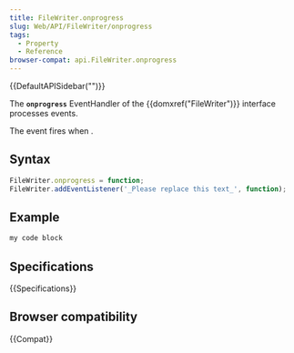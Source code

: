 ```yaml
---
title: FileWriter.onprogress
slug: Web/API/FileWriter/onprogress
tags:
  - Property
  - Reference
browser-compat: api.FileWriter.onprogress
---
```

{{DefaultAPISidebar("")}}

The **`onprogress`** EventHandler of the {{domxref("FileWriter")}} interface processes  events.

The  event fires when .

## Syntax

```js
FileWriter.onprogress = function;
FileWriter.addEventListener('_Please replace this text_', function);
```

## Example

```js
my code block
```

## Specifications

{{Specifications}}

## Browser compatibility

{{Compat}}

